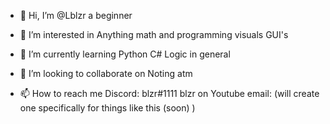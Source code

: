 - 👋 Hi, I’m @Lblzr
  a beginner

- 👀 I’m interested in
  Anything math and programming
  visuals
  GUI's

- 🌱 I’m currently learning
  Python
  C#
  Logic in general

- 💞️ I’m looking to collaborate on
  Noting atm

- 📫 How to reach me
  Discord: blzr#1111
  blzr on Youtube
  email: (will create one specifically for things like this (soon) )

<!---
Lblzr/Lblzr is a ✨ special ✨ repository because its `README.md` (this file) appears on your GitHub profile.
You can click the Preview link to take a look at your changes.
--->
